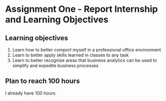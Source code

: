 # Assignment One - Report Internship and Learning Objectives

## Learning objectives

1. Learn how to better comport myself in a professional office environment
2.  Learn to better apply skills learned in classes to any task
3.  Learn to better recognize areas that business analytics can be used to simplify and expedite business processes

## Plan to reach 100 hours

I already have 100 hours.

